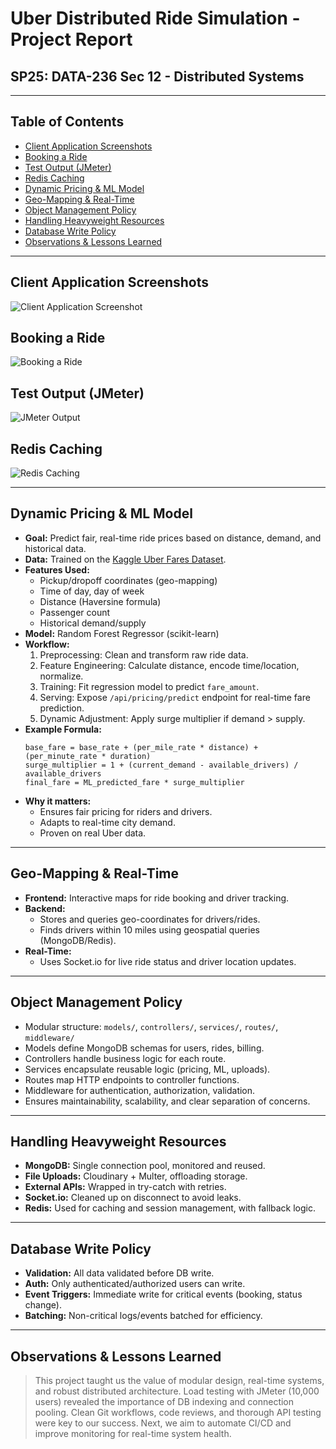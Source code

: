 # Uber Distributed Ride Simulation - Project Report

## SP25: DATA-236 Sec 12 - Distributed Systems

---

## Table of Contents
- [Client Application Screenshots](#client-application-screenshots)
- [Booking a Ride](#booking-a-ride)
- [Test Output (JMeter)](#test-output-jmeter)
- [Redis Caching](#redis-caching)
- [Dynamic Pricing & ML Model](#dynamic-pricing--ml-model)
- [Geo-Mapping & Real-Time](#geo-mapping--real-time)
- [Object Management Policy](#object-management-policy)
- [Handling Heavyweight Resources](#handling-heavyweight-resources)
- [Database Write Policy](#database-write-policy)
- [Observations & Lessons Learned](#observations--lessons-learned)

---

## Client Application Screenshots
![Client Application Screenshot](docs/screenshots/client_app.png)

## Booking a Ride
![Booking a Ride](docs/screenshots/booking_ride.png)

## Test Output (JMeter)
![JMeter Output](docs/screenshots/jmeter_output.png)

## Redis Caching
![Redis Caching](docs/screenshots/redis_caching.png)

---

## Dynamic Pricing & ML Model
- **Goal:** Predict fair, real-time ride prices based on distance, demand, and historical data.
- **Data:** Trained on the [Kaggle Uber Fares Dataset](https://www.kaggle.com/datasets/yasserh/uber-fares-dataset).
- **Features Used:**
  - Pickup/dropoff coordinates (geo-mapping)
  - Time of day, day of week
  - Distance (Haversine formula)
  - Passenger count
  - Historical demand/supply
- **Model:** Random Forest Regressor (scikit-learn)
- **Workflow:**
  1. Preprocessing: Clean and transform raw ride data.
  2. Feature Engineering: Calculate distance, encode time/location, normalize.
  3. Training: Fit regression model to predict `fare_amount`.
  4. Serving: Expose `/api/pricing/predict` endpoint for real-time fare prediction.
  5. Dynamic Adjustment: Apply surge multiplier if demand > supply.
- **Example Formula:**
  ```
  base_fare = base_rate + (per_mile_rate * distance) + (per_minute_rate * duration)
  surge_multiplier = 1 + (current_demand - available_drivers) / available_drivers
  final_fare = ML_predicted_fare * surge_multiplier
  ```
- **Why it matters:**
  - Ensures fair pricing for riders and drivers.
  - Adapts to real-time city demand.
  - Proven on real Uber data.

---

## Geo-Mapping & Real-Time
- **Frontend:** Interactive maps for ride booking and driver tracking.
- **Backend:**
  - Stores and queries geo-coordinates for drivers/rides.
  - Finds drivers within 10 miles using geospatial queries (MongoDB/Redis).
- **Real-Time:**
  - Uses Socket.io for live ride status and driver location updates.

---

## Object Management Policy
- Modular structure: `models/`, `controllers/`, `services/`, `routes/`, `middleware/`
- Models define MongoDB schemas for users, rides, billing.
- Controllers handle business logic for each route.
- Services encapsulate reusable logic (pricing, ML, uploads).
- Routes map HTTP endpoints to controller functions.
- Middleware for authentication, authorization, validation.
- Ensures maintainability, scalability, and clear separation of concerns.

---

## Handling Heavyweight Resources
- **MongoDB:** Single connection pool, monitored and reused.
- **File Uploads:** Cloudinary + Multer, offloading storage.
- **External APIs:** Wrapped in try-catch with retries.
- **Socket.io:** Cleaned up on disconnect to avoid leaks.
- **Redis:** Used for caching and session management, with fallback logic.

---

## Database Write Policy
- **Validation:** All data validated before DB write.
- **Auth:** Only authenticated/authorized users can write.
- **Event Triggers:** Immediate write for critical events (booking, status change).
- **Batching:** Non-critical logs/events batched for efficiency.

---

## Observations & Lessons Learned
> This project taught us the value of modular design, real-time systems, and robust distributed architecture. Load testing with JMeter (10,000 users) revealed the importance of DB indexing and connection pooling. Clean Git workflows, code reviews, and thorough API testing were key to our success. Next, we aim to automate CI/CD and improve monitoring for real-time system health. 